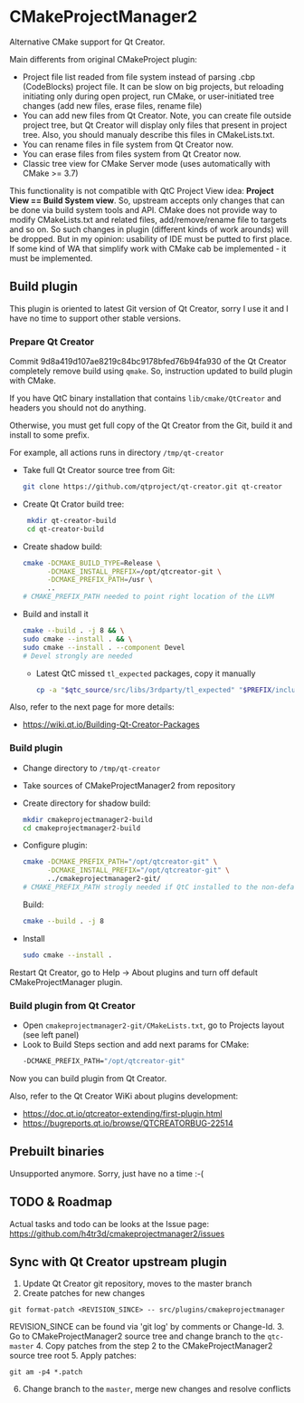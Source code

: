 CMakeProjectManager2
====================

Alternative CMake support for Qt Creator.

Main differents from original CMakeProject plugin:

* Project file list readed from file system instead of parsing .cbp (CodeBlocks) project file.
  It can be slow on big projects, but reloading initiating only during open project, run CMake,
  or user-initiated tree changes (add new files, erase files, rename file)
* You can add new files from Qt Creator. Note, you can create file outside project tree,
  but Qt Creator will display only files that present in project tree. Also, you should
  manualy describe this files in CMakeLists.txt.
* You can rename files in file system from Qt Creator now.
* You can erase files from files system from Qt Creator now.
* Classic tree view for CMake Server mode (uses automatically with CMake >= 3.7)

This functionality is not compatible with QtC Project View idea: **Project View == Build System view**. So, upstream accepts only changes that can be done via build system tools and API.
CMake does not provide way to modify CMakeLists.txt and related files, add/remove/rename file to targets and so on. So such changes in plugin (different kinds of work arounds) will be
dropped. But in my opinion: usability of IDE must be putted to first place. If some kind of WA that simplify work with CMake cab be implemented - it must be implemented.



Build plugin
------------

This plugin is oriented to latest Git version of Qt Creator, sorry I use it and I have no time
to support other stable versions.



### Prepare Qt Creator

Commit 9d8a419d107ae8219c84bc9178bfed76b94fa930 of the Qt Creator completely remove build using `qmake`. So, instruction updated to build plugin with CMake.

If you have QtC binary installation that contains `lib/cmake/QtCreator` and headers you should not do anything.

Otherwise, you must get full copy of the Qt Creator from the Git, build it and install to some prefix.

For example, all actions runs in directory `/tmp/qt-creator`

- Take full Qt Creator source tree from Git:

    ```bash
    git clone https://github.com/qtproject/qt-creator.git qt-creator
    ```

- Create Qt Crator build tree:

   ```bash
    mkdir qt-creator-build
    cd qt-creator-build
   ```

- Create shadow build:

    ```bash
    cmake -DCMAKE_BUILD_TYPE=Release \
          -DCMAKE_INSTALL_PREFIX=/opt/qtcreator-git \
          -DCMAKE_PREFIX_PATH=/usr \
          ..
    # CMAKE_PREFIX_PATH needed to point right location of the LLVM
    ```

- Build and install it

    ```bash
    cmake --build . -j 8 && \
    sudo cmake --install . && \
    sudo cmake --install . --component Devel
    # Devel strongly are needed
    ```
  - Latest QtC missed `tl_expected` packages, copy it manually
    ```bash
    cp -a "$qtc_source/src/libs/3rdparty/tl_expected" "$PREFIX/include/qtcreator/src/libs/3rdparty/"
    ```

Also, refer to the next page for more details:

* https://wiki.qt.io/Building-Qt-Creator-Packages



### Build plugin

- Change directory to `/tmp/qt-creator`

- Take sources of CMakeProjectManager2 from repository

- Create directory for shadow build:
  ```bash
  mkdir cmakeprojectmanager2-build
  cd cmakeprojectmanager2-build
  ```
  
- Configure plugin:
  ```bash
  cmake -DCMAKE_PREFIX_PATH="/opt/qtcreator-git" \
        -DCMAKE_INSTALL_PREFIX="/opt/qtcreator-git" \
        ../cmakeprojectmanager2-git/
  # CMAKE_PREFIX_PATH strogly needed if QtC installed to the non-default CMake prefix (/usr in most cases)
  ```
  Build:
  
  ```bash
  cmake --build . -j 8
  ```
  
- Install
  
  ```bash
  sudo cmake --install .
  ```

Restart Qt Creator, go to Help -> About plugins and turn off default CMakeProjectManager plugin.



### Build plugin from Qt Creator

- Open `cmakeprojectmanager2-git/CMakeLists.txt`, go to Projects layout (see left panel)
- Look to Build Steps section and add next params for CMake:
  ```bash
  -DCMAKE_PREFIX_PATH="/opt/qtcreator-git"
  ```

Now you can build plugin from Qt Creator.

Also, refer to the Qt Creator WiKi about plugins development:

* https://doc.qt.io/qtcreator-extending/first-plugin.html
* https://bugreports.qt.io/browse/QTCREATORBUG-22514



Prebuilt binaries
-----------------

Unsupported anymore. Sorry, just have no a time :-(



TODO & Roadmap
--------------

Actual tasks and todo can be looks at the Issue page: https://github.com/h4tr3d/cmakeprojectmanager2/issues



Sync with Qt Creator upstream plugin
------------------------------------

1. Update Qt Creator git repository, moves to the master branch
2. Create patches for new changes
```
git format-patch <REVISION_SINCE> -- src/plugins/cmakeprojectmanager
```
REVISION_SINCE can be found via 'git log' by comments or Change-Id.
3. Go to CMakeProjectManager2 source tree and change branch to the `qtc-master`
4. Copy patches from the step 2 to the CMakeProjectManager2 source tree root
5. Apply patches:
```
git am -p4 *.patch
```
6. Change branch to the `master`, merge new changes and resolve conflicts
